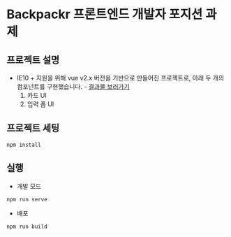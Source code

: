 # Backpackr 프론트엔드 개발자 포지션 과제

## 프로젝트 설명
- IE10 + 지원을 위해 vue v2.x 버전을 기반으로 만들어진 프로젝트로, 아래 두 개의 컴포넌트를 구현했습니다. - [결과물 보러가기](https://backpackr-assignment.vercel.app)
  1. 카드 UI
  2. 입력 폼 UI


## 프로젝트 세팅
```
npm install
```

## 실행
- 개발 모드
```
npm run serve
```
- 배포
```
npm run build
```
